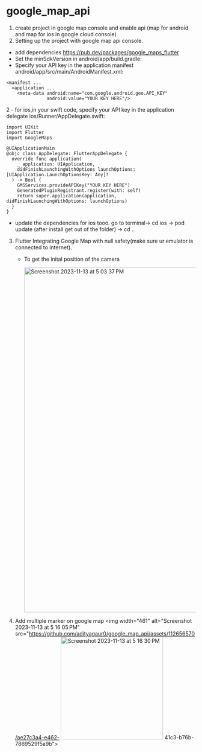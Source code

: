 # google_map_api

1. create project in google map console and  enable api (map for android and map for ios in google cloud console)
2. Setting up the project with google map api console.
  - add dependencies https://pub.dev/packages/google_maps_flutter
  - Set the minSdkVersion in android/app/build.gradle:
  - Specify your API key in the application manifest android/app/src/main/AndroidManifest.xml:
```
<manifest ...
  <application ...
    <meta-data android:name="com.google.android.geo.API_KEY"
               android:value="YOUR KEY HERE"/>
```
2
    - for ios,in your swift code, specify your API key in the application delegate ios/Runner/AppDelegate.swift:
    
```
import UIKit
import Flutter
import GoogleMaps

@UIApplicationMain
@objc class AppDelegate: FlutterAppDelegate {
  override func application(
    _ application: UIApplication,
    didFinishLaunchingWithOptions launchOptions: [UIApplication.LaunchOptionsKey: Any]?
  ) -> Bool {
    GMSServices.provideAPIKey("YOUR KEY HERE")
    GeneratedPluginRegistrant.register(with: self)
    return super.application(application, didFinishLaunchingWithOptions: launchOptions)
  }
}
```
  - update the dependencies for ios tooo.
    go to terminal-> cd ios -> pod update (after install get out of the folder) -> cd ..
    
3. Flutter Integrating Google Map with null safety(make sure ur emulator is connected to internet).
   - To get the inital position of the camera

     <img width="914" alt="Screenshot 2023-11-13 at 5 03 37 PM" src="https://github.com/adityagaur0/google_map_api/assets/112656570/ee4f8c01-2b2b-445d-8cf9-68dc9904a868">

4. Add multiple marker on google map
   <img width="461" alt="Screenshot 2023-11-13 at 5 16 05 PM" src="https://github.com/adityagaur0/google_map_api/assets/112656570/ae27c3a4-e462-
   <img width="272" alt="Screenshot 2023-11-13 at 5 16 30 PM" src="https://github.com/adityagaur0/google_map_api/assets/112656570/6c6a1469-3516-4395-9554-4a59d1a49349">
41c3-b76b-7869529f5a9b">



